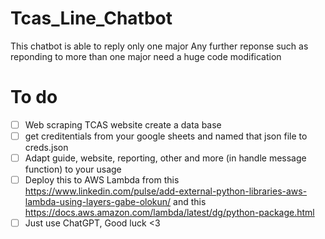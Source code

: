 # Tcas_Line_Chatbot
This chatbot is able to reply only one major
Any further reponse such as reponding to more than one major need a huge code modification

# To do

- [ ] Web scraping TCAS website create a data base
- [ ] get creditentials from your google sheets and named that json file to creds.json
- [ ] Adapt guide, website, reporting, other and more (in handle message function) to your usage
- [ ] Deploy this to AWS Lambda from this https://www.linkedin.com/pulse/add-external-python-libraries-aws-lambda-using-layers-gabe-olokun/ and this https://docs.aws.amazon.com/lambda/latest/dg/python-package.html
- [ ] Just use ChatGPT, Good luck <3
